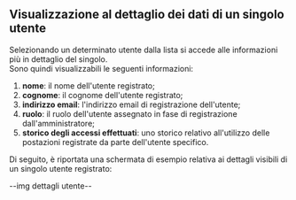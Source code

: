 ## Visualizzazione al dettaglio dei dati di un singolo utente
Selezionando un determinato utente dalla lista si accede alle informazioni più in dettaglio del singolo. </br>
Sono quindi visualizzabili le seguenti informazioni:
1. **nome**: il nome dell'utente registrato;
2. **cognome**: il cognome dell'utente registrato;
3. **indirizzo email**: l'indirizzo email di registrazione dell'utente;
4. **ruolo**: il ruolo dell'utente assegnato in fase di registrazione dall'amministratore;
5. **storico degli accessi effettuati**: uno storico relativo all'utilizzo delle postazioni registrate da parte dell'utente specifico.

Di seguito, è riportata una schermata di esempio relativa ai dettagli visibili di un singolo utente registrato:

--img dettagli utente--
